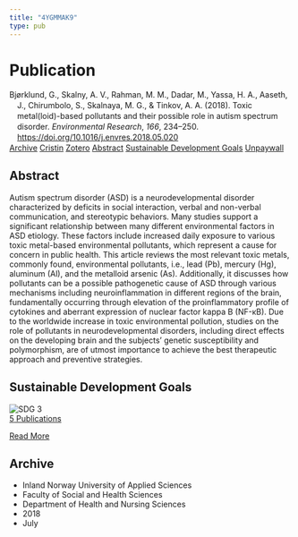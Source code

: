 ```yaml
---
title: "4YGMMAK9"
type: pub
---
```

<h1>Publication</h1>
<article id="csl-bib-container-4YGMMAK9" class="csl-bib-container">
  <div class="csl-bib-body" style="line-height: 1.35; padding-left: 1em; text-indent:-1em;">
  <div class="csl-entry">Bj&#xF8;rklund, G., Skalny, A. V., Rahman, M. M., Dadar, M., Yassa, H. A., Aaseth, J., Chirumbolo, S., Skalnaya, M. G., &amp; Tinkov, A. A. (2018). Toxic metal(loid)-based pollutants and their possible role in autism spectrum disorder. <i>Environmental Research</i>, <i>166</i>, 234&#x2013;250. <a href="https://doi.org/10.1016/j.envres.2018.05.020">https://doi.org/10.1016/j.envres.2018.05.020</a></div>
</div>
  <div class="csl-bib-buttons">
    <a href="#taxonomy-article-4YGMMAK9" class="csl-bib-button">Archive</a>
    <a href="https://app.cristin.no/results/show.jsf?id=1597034" alt="Cristin URL" class="csl-bib-button">Cristin</a>
    <a href="http://zotero.org/groups/5402882/items/4YGMMAK9" alt="Zotero URL" class="csl-bib-button">Zotero</a>
    <a href="#abstract-article-4YGMMAK9" class="csl-bib-button">Abstract</a>
    <a href="#sdg-article-4YGMMAK9" class="csl-bib-button">Sustainable Development Goals</a>
    <a href="https://doi.org/10.1016/j.envres.2018.05.020" class="csl-bib-button">Unpaywall</a>
  </div>
  <div id="csl-bib-meta-container-4YGMMAK9"></div>
</article>
<div id="csl-bib-meta-4YGMMAK9" class="csl-bib-meta">
  <article id="abstract-article-4YGMMAK9" class="abstract-article">
    <h1>Abstract</h1>
    Autism spectrum disorder (ASD) is a neurodevelopmental disorder characterized by deficits in social interaction, verbal and non-verbal communication, and stereotypic behaviors. Many studies support a significant relationship between many different environmental factors in ASD etiology. These factors include increased daily exposure to various toxic metal-based environmental pollutants, which represent a cause for concern in public health. This article reviews the most relevant toxic metals, commonly found, environmental pollutants, i.e., lead (Pb), mercury (Hg), aluminum (Al), and the metalloid arsenic (As). Additionally, it discusses how pollutants can be a possible pathogenetic cause of ASD through various mechanisms including neuroinflammation in different regions of the brain, fundamentally occurring through elevation of the proinflammatory profile of cytokines and aberrant expression of nuclear factor kappa B (NF-κB). Due to the worldwide increase in toxic environmental pollution, studies on the role of pollutants in neurodevelopmental disorders, including direct effects on the developing brain and the subjects’ genetic susceptibility and polymorphism, are of utmost importance to achieve the best therapeutic approach and preventive strategies.
  </article>
  <article id="sdg-article-4YGMMAK9" class="sdg-article">
    <h1>Sustainable Development Goals</h1>
    <div class="sdg-container"><div id="sdg3" class="sdg"> <img src="{{< params subfolder >}}images/sdg/sdg03_en.png" class="image" alt="SDG 3"> <div class="sdg-overlay"> <a href="{{< params subfolder >}}en/archive/?sdg=3#archive" class="sdg-publication-count"><span>5</span> Publications</a> <p><a href="https://sdgs.un.org/goals/goal3" class="sdg-read-more">Read More</a></p> </div> </div></div>
  </article>
  <article id="taxonomy-article-4YGMMAK9" class="taxonomy-article">
    <h1>Archive</h1>
    <ul>
      <li>Inland Norway University of Applied Sciences</li>
      <li>Faculty of Social and Health Sciences</li>
      <li>Department of Health and Nursing Sciences</li>
      <li>2018</li>
      <li>July</li>
    </ul>
  </article>
</div>
